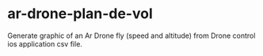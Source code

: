 # ar-drone-plan-de-vol

Generate graphic of an Ar Drone fly (speed and altitude) from Drone control ios application csv file.
